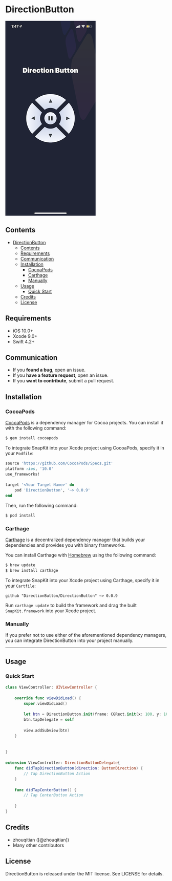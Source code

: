 # DirectionButton 

<img src="./Demo.PNG" alt="Demo" width="282" height="609" />

## Contents

- [DirectionButton](#directionbutton)
  - [Contents](#contents)
  - [Requirements](#requirements)
  - [Communication](#communication)
  - [Installation](#installation)
    - [CocoaPods](#cocoapods)
    - [Carthage](#carthage)
    - [Manually](#manually)
  - [Usage](#usage)
    - [Quick Start](#quick-start)
  - [Credits](#credits)
  - [License](#license)

## Requirements

- iOS 10.0+
- Xcode 9.0+
- Swift 4.2+

## Communication

- If you **found a bug**, open an issue.
- If you **have a feature request**, open an issue.
- If you **want to contribute**, submit a pull request.


## Installation

### CocoaPods

[CocoaPods](http://cocoapods.org) is a dependency manager for Cocoa projects. You can install it with the following command:

```bash
$ gem install cocoapods
```

To integrate SnapKit into your Xcode project using CocoaPods, specify it in your `Podfile`:

```ruby
source 'https://github.com/CocoaPods/Specs.git'
platform :ios, '10.0'
use_frameworks!

target '<Your Target Name>' do
    pod 'DirectionButton', '~> 0.0.9'
end
```

Then, run the following command:

```bash
$ pod install
```

### Carthage

[Carthage](https://github.com/Carthage/Carthage) is a decentralized dependency manager that builds your dependencies and provides you with binary frameworks.

You can install Carthage with [Homebrew](http://brew.sh/) using the following command:

```bash
$ brew update
$ brew install carthage
```

To integrate SnapKit into your Xcode project using Carthage, specify it in your `Cartfile`:

```ogdl
github "DirectionButton/DirectionButton" ~> 0.0.9
```

Run `carthage update` to build the framework and drag the built `SnapKit.framework` into your Xcode project.

### Manually

If you prefer not to use either of the aforementioned dependency managers, you can integrate DirectionButton into your project manually.

---

## Usage

### Quick Start

```swift
class ViewController: UIViewController {

    override func viewDidLoad() {
        super.viewDidLoad()
        
        let btn = DirectionButton.init(frame: CGRect.init(x: 100, y: 100, width: 200, height: 200))
        btn.tapDelegate = self
        
        view.addSubview(btn)
    }


}

extension ViewController: DirectionButtonDelegate{
    func didTapDirectionButton(direction: ButtonDirection) {
        // Tap DirectionButton Action
    }
    
    func didTapCenterButton() {
        // Tap CenterButton Action
        
    }
}

```


## Credits

- zhouqitian ([@zhouqitian])
- Many other contributors

## License

DirectionButton is released under the MIT license. See LICENSE for details.
